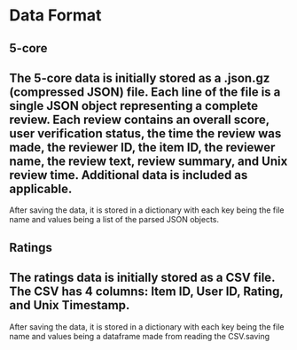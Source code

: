 # Data Format
## 5-core
The 5-core data is initially stored as a .json.gz (compressed JSON) file. Each line of the file is a single JSON object representing a complete review. Each review contains an overall score, user verification status, the time the review was made, the reviewer ID, the item ID, the reviewer name, the review text, review summary, and Unix review time. Additional data is included as applicable. 
---
After saving the data, it is stored in a dictionary with each key being the file name and values being a list of the parsed JSON objects.
## Ratings
The ratings data is initially stored as a CSV file. The CSV has 4 columns: Item ID, User ID, Rating, and Unix Timestamp. 
---
After saving the data, it is stored in a dictionary with each key being the file name and values being a dataframe made from reading the CSV.saving